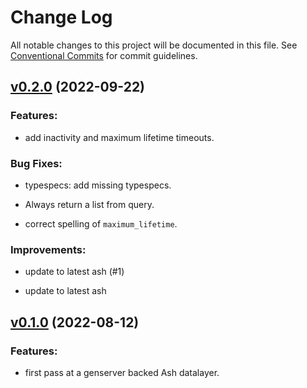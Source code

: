 # Change Log

All notable changes to this project will be documented in this file.
See [Conventional Commits](Https://conventionalcommits.org) for commit guidelines.

<!-- changelog -->

## [v0.2.0](https://github.com/team-alembic/ash_gen_server/compare/v0.1.0...v0.2.0) (2022-09-22)




### Features:

* add inactivity and maximum lifetime timeouts.

### Bug Fixes:

* typespecs: add missing typespecs.

* Always return a list from query.

* correct spelling of `maximum_lifetime`.

### Improvements:

* update to latest ash (#1)

* update to latest ash

## [v0.1.0](https://github.com/team-alembic/ash_gen_server/compare/v0.1.0...v0.1.0) (2022-08-12)




### Features:

* first pass at a genserver backed Ash datalayer.
